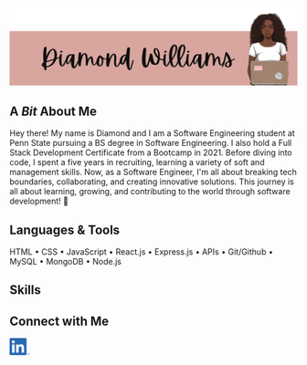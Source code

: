 ![Alt text](https://github.com/D-WILLI/D-WILLI/blob/main/hi%20i%20am.png?raw=true)
<h2> A <em> Bit </em> About Me </h2>
Hey there! My name is Diamond and I am a Software Engineering student at Penn State pursuing a BS degree in Software Engineering. I also hold a Full Stack Development Certificate from a Bootcamp in 2021. Before diving into code, I spent a five years in recruiting, learning a variety of soft and management skills. Now, as a Software Engineer, I'm all about breaking tech boundaries, collaborating, and creating innovative solutions. This journey is all about learning, growing, and contributing to the world through software development! 🚀
<h2>Languages & Tools </h2>
HTML &#x2022 CSS &#x2022 JavaScript &#x2022 React.js &#x2022 Express.js &#x2022 APIs &#x2022 Git/Github &#x2022 MySQL &#x2022 MongoDB &#x2022 Node.js 
<h2> Skills </h2>

<h2> Connect with Me </h2>
<img href="https://www.linkedin.com/in/diamondwilliamsdev/" src="https://github.com/D-WILLI/D-WILLI/blob/main/LI-In-Bug.png?raw=true" height="30">



